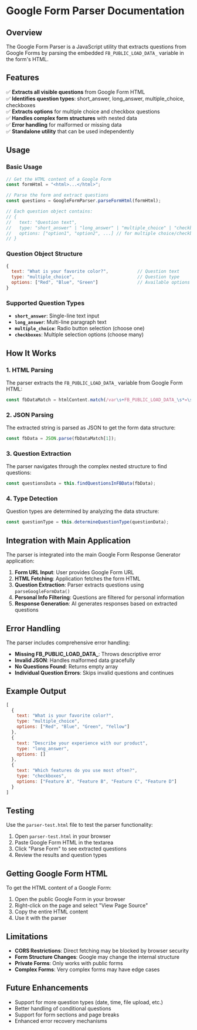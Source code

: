 # Google Form Parser Documentation

## Overview

The Google Form Parser is a JavaScript utility that extracts questions from Google Forms by parsing the embedded `FB_PUBLIC_LOAD_DATA_` variable in the form's HTML.

## Features

✅ **Extracts all visible questions** from Google Form HTML  
✅ **Identifies question types**: short_answer, long_answer, multiple_choice, checkboxes  
✅ **Extracts options** for multiple choice and checkbox questions  
✅ **Handles complex form structures** with nested data  
✅ **Error handling** for malformed or missing data  
✅ **Standalone utility** that can be used independently  

## Usage

### Basic Usage

```javascript
// Get the HTML content of a Google Form
const formHtml = "<html>...</html>";

// Parse the form and extract questions
const questions = GoogleFormParser.parseFormHtml(formHtml);

// Each question object contains:
// {
//   text: "Question text",
//   type: "short_answer" | "long_answer" | "multiple_choice" | "checkboxes",
//   options: ["option1", "option2", ...] // for multiple choice/checkbox questions
// }
```

### Question Object Structure

```javascript
{
  text: "What is your favorite color?",           // Question text
  type: "multiple_choice",                        // Question type
  options: ["Red", "Blue", "Green"]               // Available options (if applicable)
}
```

### Supported Question Types

- **`short_answer`**: Single-line text input
- **`long_answer`**: Multi-line paragraph text  
- **`multiple_choice`**: Radio button selection (choose one)
- **`checkboxes`**: Multiple selection options (choose many)

## How It Works

### 1. HTML Parsing
The parser extracts the `FB_PUBLIC_LOAD_DATA_` variable from Google Form HTML:

```javascript
const fbDataMatch = htmlContent.match(/var\s+FB_PUBLIC_LOAD_DATA_\s*=\s*(\[.*?\]);/s);
```

### 2. JSON Parsing
The extracted string is parsed as JSON to get the form data structure:

```javascript
const fbData = JSON.parse(fbDataMatch[1]);
```

### 3. Question Extraction
The parser navigates through the complex nested structure to find questions:

```javascript
const questionsData = this.findQuestionsInFBData(fbData);
```

### 4. Type Detection
Question types are determined by analyzing the data structure:

```javascript
const questionType = this.determineQuestionType(questionData);
```

## Integration with Main Application

The parser is integrated into the main Google Form Response Generator application:

1. **Form URL Input**: User provides Google Form URL
2. **HTML Fetching**: Application fetches the form HTML
3. **Question Extraction**: Parser extracts questions using `parseGoogleFormData()`
4. **Personal Info Filtering**: Questions are filtered for personal information
5. **Response Generation**: AI generates responses based on extracted questions

## Error Handling

The parser includes comprehensive error handling:

- **Missing FB_PUBLIC_LOAD_DATA_**: Throws descriptive error
- **Invalid JSON**: Handles malformed data gracefully
- **No Questions Found**: Returns empty array
- **Individual Question Errors**: Skips invalid questions and continues

## Example Output

```javascript
[
  {
    text: "What is your favorite color?",
    type: "multiple_choice",
    options: ["Red", "Blue", "Green", "Yellow"]
  },
  {
    text: "Describe your experience with our product",
    type: "long_answer",
    options: []
  },
  {
    text: "Which features do you use most often?",
    type: "checkboxes", 
    options: ["Feature A", "Feature B", "Feature C", "Feature D"]
  }
]
```

## Testing

Use the `parser-test.html` file to test the parser functionality:

1. Open `parser-test.html` in your browser
2. Paste Google Form HTML in the textarea
3. Click "Parse Form" to see extracted questions
4. Review the results and question types

## Getting Google Form HTML

To get the HTML content of a Google Form:

1. Open the public Google Form in your browser
2. Right-click on the page and select "View Page Source"
3. Copy the entire HTML content
4. Use it with the parser

## Limitations

- **CORS Restrictions**: Direct fetching may be blocked by browser security
- **Form Structure Changes**: Google may change the internal structure
- **Private Forms**: Only works with public forms
- **Complex Forms**: Very complex forms may have edge cases

## Future Enhancements

- Support for more question types (date, time, file upload, etc.)
- Better handling of conditional questions
- Support for form sections and page breaks
- Enhanced error recovery mechanisms 